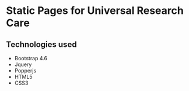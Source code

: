 # Static Pages for Universal Research Care 
## Technologies used
* Bootstrap 4.6
* Jquery
* Popperjs
* HTML5
* CSS3
